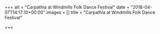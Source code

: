 +++
alt = "Carpathia at Windmills Folk Dance Festival"
date = "2018-04-07T14:17:10+00:00"
images = []
title = "Carpathia at Windmills Folk Dance Festival"

+++
